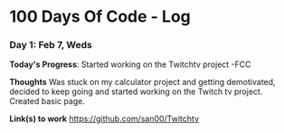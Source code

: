 # 100 Days Of Code - Log
### Day 1: Feb 7, Weds

**Today's Progress**: Started working on the Twitchtv project -FCC

**Thoughts** Was stuck on my calculator project and getting demotivated, decided to keep going and started working on the Twitch tv project. Created basic page.

**Link(s) to work**
https://github.com/san00/Twitchtv

